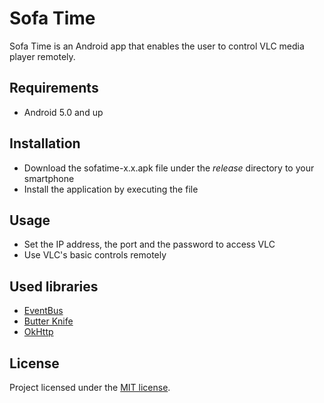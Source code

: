 # Sofa Time

Sofa Time is an Android app that enables the user to control VLC media player remotely.


## Requirements

+ Android 5.0 and up


## Installation

+ Download the sofatime-x.x.apk file under the *release* directory to your smartphone
+ Install the application by executing the file 


## Usage

+ Set the IP address, the port and the password to access VLC
+ Use VLC's basic controls remotely


## Used libraries

+ [EventBus](https://github.com/greenrobot/EventBus)
+ [Butter Knife](https://github.com/JakeWharton/butterknife)
+ [OkHttp](https://github.com/square/okhttp)


## License

Project licensed under the [MIT license](http://opensource.org/licenses/mit-license.php).
